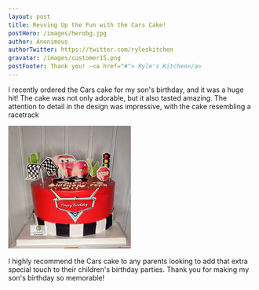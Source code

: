 ```yaml
---
layout: post
title: Revving Up the Fun with the Cars Cake!
postHero: /images/herobg.jpg
author: Anonimous
authorTwitter: https://twitter.com/ryleskitchen
gravatar: /images/customer15.png
postFooter: Thank you! -<a href="#"> Ryle's Kitchen</a>
---
```



I recently ordered the Cars cake for my son's birthday, and it was a huge hit! The cake was not only adorable, but it also tasted amazing. The attention to detail in the design was impressive, with the cake resembling a racetrack

<img class="pull-left" src="/images/081522-2a.png" alt="cars cake"><br>

I highly recommend the Cars cake to any parents looking to add that extra special touch to their children's birthday parties. Thank you for making my son's birthday so memorable!

